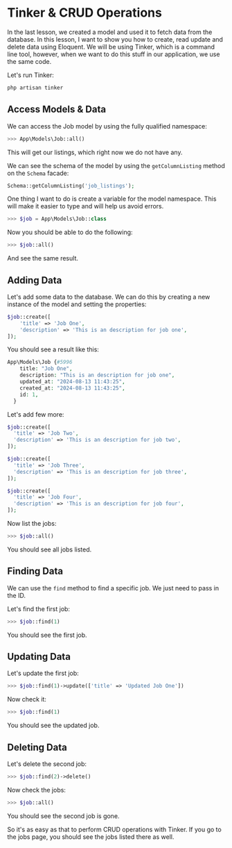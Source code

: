 # Tinker & CRUD Operations

In the last lesson, we created a model and used it to fetch data from the database. In this lesson, I want to show you how to create, read update and delete data using Eloquent. We will be using Tinker, which is a command line tool, however, when we want to do this stuff in our application, we use the same code.

Let's run Tinker:

```bash
php artisan tinker
```

## Access Models & Data

We can access the Job model by using the fully qualified namespace:

```php
>>> App\Models\Job::all()
```

This will get our listings, which right now we do not have any.

We can see the schema of the model by using the `getColumnListing` method on the `Schema` facade:

```php
Schema::getColumnListing('job_listings');
```

One thing I want to do is create a variable for the model namespace. This will make it easier to type and will help us avoid errors.

```php
>>> $job = App\Models\Job::class
```

Now you should be able to do the following:

```php
>>> $job::all()
```

And see the same result.

## Adding Data

Let's add some data to the database. We can do this by creating a new instance of the model and setting the properties:

```php
$job::create([
    'title' => 'Job One',
    'description' => 'This is an description for job one',
]);
```

You should see a result like this:

```php
App\Models\Job {#5996
    title: "Job One",
    description: "This is an description for job one",
    updated_at: "2024-08-13 11:43:25",
    created_at: "2024-08-13 11:43:25",
    id: 1,
  }
```

Let's add few more:

```php
$job::create([
  'title' => 'Job Two',
  'description' => 'This is an description for job two',
]);
```

```php
$job::create([
  'title' => 'Job Three',
  'description' => 'This is an description for job three',
]);
```

```php
$job::create([
  'title' => 'Job Four',
  'description' => 'This is an description for job four',
]);
```

Now list the jobs:

```php
>>> $job::all()
```

You should see all jobs listed.

## Finding Data

We can use the `find` method to find a specific job. We just need to pass in the ID.

Let's find the first job:

```php
>>> $job::find(1)
```

You should see the first job.

## Updating Data

Let's update the first job:

```php
>>> $job::find(1)->update(['title' => 'Updated Job One'])
```

Now check it:

```php
>>> $job::find(1)
```

You should see the updated job.

## Deleting Data

Let's delete the second job:

```php
>>> $job::find(2)->delete()
```

Now check the jobs:

```php
>>> $job::all()
```

You should see the second job is gone.

So it's as easy as that to perform CRUD operations with Tinker. If you go to the jobs page, you should see the jobs listed there as well.
